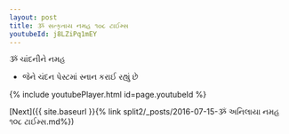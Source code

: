 ```yaml
---
layout: post
title: ૐ સત્કૃતાય નમહ ૧૦૮ ટાઈમ્સ
youtubeId: j8LZiPq1mEY
---
```

 
 
 ૐ ચાંદનીને નમહ  
 
 -  જેને ચંદન પેસ્ટમાં સ્નાન કરાઈ રહ્યું છે 
 
  
 
  
 
 
 
 
 
 


{% include youtubePlayer.html id=page.youtubeId %}
 
[Next]({{ site.baseurl }}{% link  split2/_posts/2016-07-15-ૐ અનિલાયા નમહ ૧૦૮ ટાઈમ્સ.md%})
 
